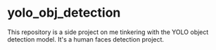 # yolo_obj_detection
This repository is a side project on me tinkering with the YOLO object detection model. It's a human faces detection project.
